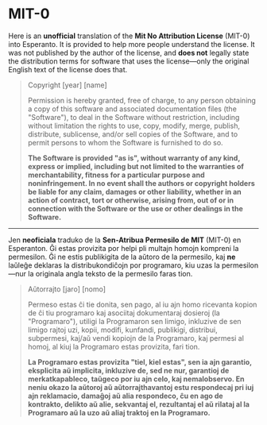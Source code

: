 # MIT-0

Here is an **unofficial** translation of the **Mit No Attribution License** (MIT-0) into Esperanto. It is provided to help more people understand the license. It was not published by the author of the license, and **does not** legally state the distribution terms for software that uses the license—only the original English text of the license does that.

> Copyright [year] [name]
>
> Permission is hereby granted, free of charge, to any person obtaining a copy of this software and associated documentation files (the "Software"), to deal in the Software without restriction, including without limitation the rights to use, copy, modify, merge, publish, distribute, sublicense, and/or sell copies of the Software, and to permit persons to whom the Software is furnished to do so.
>
> **The Software is provided "as is", without warranty of any kind, express or implied, including but not limited to the warranties of merchantability, fitness for a particular purpose and noninfringement. In no event shall the authors or copyright holders be liable for any claim, damages or other liability, whether in an action of contract, tort or otherwise, arising from, out of or in connection with the Software or the use or other dealings in the Software.**

---

Jen **neoficiala** traduko de la **Sen-Atribua Permesilo de MIT** (MIT-0) en Esperanton. Ĝi estas provizita por helpi pli multajn homojn kompreni la permesilon. Ĝi ne estis publikigita de la aŭtoro de la permesilo, kaj **ne** laŭleĝe deklaras la distribukondiĉojn por programaro, kiu uzas la permesilon—nur la originala angla teksto de la permesilo faras tion.

> Aŭtorrajto [jaro] [nomo]
>
> Permeso estas ĉi tie donita, sen pago, al iu ajn homo ricevanta kopion de ĉi tiu programaro kaj asociitaj dokumentaraj dosieroj (la "Programaro"), utiligi la Programaron sen limigo, inkluzive de sen limigo rajtoj uzi, kopii, modifi, kunfandi, publikigi, distribui, subpermesi, kaj/aŭ vendi kopiojn de la Programaro, kaj permesi al homoj, al kiuj la Programaro estas provizita, fari tion.
>
> **La Programaro estas provizita "tiel, kiel estas", sen ia ajn garantio, eksplicita aŭ implicita, inkluzive de, sed ne nur, garantioj de merkatkapableco, taŭgeco por iu ajn celo, kaj nemalobservo. En neniu okazo la aŭtoroj aŭ aŭtorrajthavantoj estu respondecaj pri iuj ajn reklamacio, damaĝoj aŭ alia respondeco, ĉu en ago de kontrakto, delikto aŭ alie, sekvantaj el, rezultantaj el aŭ rilataj al la Programaro aŭ la uzo aŭ aliaj traktoj en la Programaro.**
